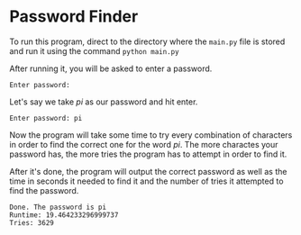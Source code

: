 # Password Finder

To run this program, direct to the directory where the `main.py` file is stored and run it using the command `python main.py`

After running it, you will be asked to enter a password.

```
Enter password: 
```

Let's say we take *pi* as our password and hit enter.

```
Enter password: pi
```

Now the program will take some time to try every combination of characters in order to find the correct one for the word *pi*. The more charactes your password has, the more tries the program has to attempt in order to find it.

After it's done, the program will output the correct password as well as the time in seconds it needed to find it and the number of tries it attempted to find the password.

```
Done. The password is pi
Runtime: 19.464233296999737 
Tries: 3629
```